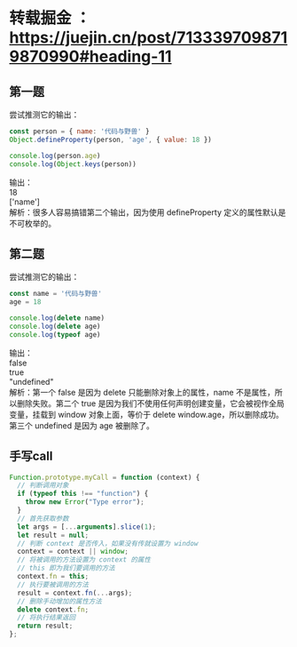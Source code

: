 # 转载掘金 ：https://juejin.cn/post/7133397098719870990#heading-11

## 第一题
尝试推测它的输出： <br>
``` JavaScript
const person = { name: '代码与野兽' }
Object.defineProperty(person, 'age', { value: 18 })

console.log(person.age)
console.log(Object.keys(person))
```
输出： <br>
18 <br>
['name'] <br>
解析：很多人容易搞错第二个输出，因为使用 defineProperty 定义的属性默认是不可枚举的。

## 第二题
尝试推测它的输出： <br>
```JavaScript
const name = '代码与野兽'
age = 18 

console.log(delete name) 
console.log(delete age) 
console.log(typeof age) 
```
输出： <br>
false <br>
true <br>
"undefined" <br>
解析：第一个 false 是因为 delete 只能删除对象上的属性，name 不是属性，所以删除失败。第二个 true 是因为我们不使用任何声明创建变量，它会被视作全局变量，挂载到 window 对象上面，等价于 delete window.age，所以删除成功。第三个 undefined 是因为 age 被删除了。

## 手写call
``` JavaScript
Function.prototype.myCall = function (context) {
  // 判断调用对象
  if (typeof this !== "function") {
    throw new Error("Type error");
  }
  // 首先获取参数
  let args = [...arguments].slice(1);
  let result = null;
  // 判断 context 是否传入，如果没有传就设置为 window
  context = context || window;
  // 将被调用的方法设置为 context 的属性
  // this 即为我们要调用的方法
  context.fn = this;
  // 执行要被调用的方法
  result = context.fn(...args);
  // 删除手动增加的属性方法
  delete context.fn;
  // 将执行结果返回
  return result;
};
```
